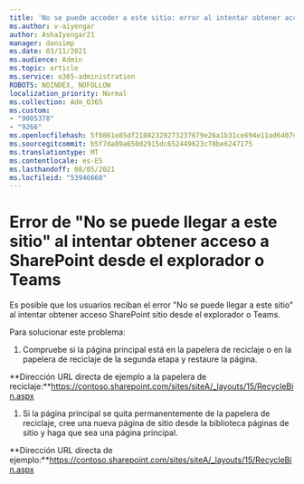 ```yaml
---
title: 'No se puede acceder a este sitio: error al intentar obtener acceso SharePoint sitio desde el explorador o Teams'
ms.author: v-aiyengar
author: AshaIyengar21
manager: dansimp
ms.date: 03/11/2021
ms.audience: Admin
ms.topic: article
ms.service: o365-administration
ROBOTS: NOINDEX, NOFOLLOW
localization_priority: Normal
ms.collection: Adm_O365
ms.custom:
- "9005378"
- "9266"
ms.openlocfilehash: 5f8861e85df21082329273237679e26a1b31ce694e11ad6407d4690d7caf2fc9
ms.sourcegitcommit: b5f7da89a650d2915dc652449623c78be6247175
ms.translationtype: MT
ms.contentlocale: es-ES
ms.lasthandoff: 08/05/2021
ms.locfileid: "53946668"
---
```

# <a name="this-site-cant-be-reached-error-when-trying-to-access-sharepoint-site-from-browser-or-teams"></a>Error de "No se puede llegar a este sitio" al intentar obtener acceso a SharePoint desde el explorador o Teams

Es posible que los usuarios reciban el error "No se puede llegar a este sitio" al intentar obtener acceso SharePoint sitio desde el explorador o Teams. 

Para solucionar este problema: 

1. Compruebe si la página principal está en la papelera de reciclaje o en la papelera de reciclaje de la segunda etapa y restaure la página.

**Dirección URL directa de ejemplo a la papelera de reciclaje:**https://contoso.sharepoint.com/sites/siteA/_layouts/15/RecycleBin.aspx

1. Si la página principal se quita permanentemente de la papelera de reciclaje, cree una nueva página de sitio desde la biblioteca páginas de sitio y haga que sea una página principal. 

**Dirección URL directa de ejemplo:**https://contoso.sharepoint.com/sites/siteA/_layouts/15/RecycleBin.aspx
